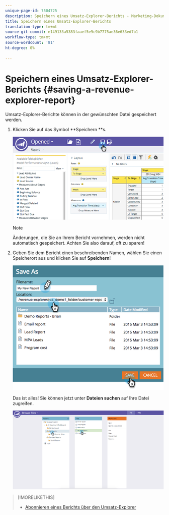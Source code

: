 ```yaml
---
unique-page-id: 7504725
description: Speichern eines Umsatz-Explorer-Berichts - Marketing-Dokumente - Produktdokumentation
title: Speichern eines Umsatz-Explorer-Berichts
translation-type: tm+mt
source-git-commit: e149133a5383faaef5e9c9b7775ae36e633ed7b1
workflow-type: tm+mt
source-wordcount: '81'
ht-degree: 0%

---
```



# Speichern eines Umsatz-Explorer-Berichts {#saving-a-revenue-explorer-report}

Umsatz-Explorer-Berichte können in der gewünschten Datei gespeichert werden.

1. Klicken Sie auf das Symbol **Speichern **s.

   ![](assets/image2015-3-25-17-3a8-3a49.png)

   >[!NOTE]
   >
   >Änderungen, die Sie an Ihrem Bericht vornehmen, werden nicht automatisch gespeichert. Achten Sie also darauf, oft zu sparen!

1. Geben Sie dem Bericht einen beschreibenden Namen, wählen Sie einen Speicherort aus und klicken Sie auf **Speichern**!

   ![](assets/image2015-3-26-13-3a30-3a33.png)

   Das ist alles! Sie können jetzt unter **Dateien suchen** auf Ihre Datei zugreifen.

   ![](assets/image2015-3-27-11-3a32-3a51.png)

>[!MORELIKETHIS]
>
>* [Abonnieren eines Berichts über den Umsatz-Explorer](subscribe-to-a-revenue-explorer-report.md)

>



